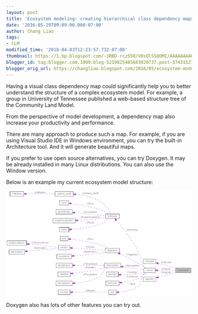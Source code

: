 ```yaml
---
layout: post
title: 'Ecosystem modeling: creating hierarchical class dependency maps'
date: '2016-05-29T09:09:00.000-07:00'
author: Chang Liao
tags:
- CLM
modified_time: '2018-04-03T12:23:57.732-07:00'
thumbnail: https://1.bp.blogspot.com/-1RBD-rcz558/V0sQlSSQOMI/AAAAAAAAOnk/RBbuuqvkZ_8Bf_AJ8Q5PLm7kQ-7W6dH-QCKgB/s72-c/classecosystem__coll__graph.png
blogger_id: tag:blogger.com,1999:blog-5219825485683920737.post-3743152770880621619
blogger_orig_url: https://changliao.blogspot.com/2016/05/ecosystem-modeling-000.html
---
```



Having a visual class dependency map could significantly help you to better understand the structure of a complex ecosystem model. For example, a group in University of Tennessee published a web-based structure tree of the Community Land Model.

From the perspective of model development, a dependency map also increase your productivity and performance.


There are many approach to produce such a map. For example, if you are using Visual Studio IDE in Windows environment, you can try the built-in Architecture tool. And it will generate beautiful maps.


If you prefer to use open source alternatives, you can try Doxygen. It may be already installed in many Linux distributions. You can also use the Window version.


Below is an example my current ecosystem model structure:

![Figure 1](https://github.com/changliao/changliao.github.io/blob/main/_figure/classecosystem__coll__graph.png?raw=true)



Doxygen also has lots of other features you can try out.